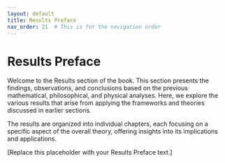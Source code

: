 ```yaml
---
layout: default
title: Results Preface
nav_order: 21  # This is for the navigation order
---
```


# Results Preface

Welcome to the Results section of the book. This section presents the findings, observations, and conclusions based on the previous mathematical, philosophical, and physical analyses. Here, we explore the various results that arise from applying the frameworks and theories discussed in earlier sections.

The results are organized into individual chapters, each focusing on a specific aspect of the overall theory, offering insights into its implications and applications.

[Replace this placeholder with your Results Preface text.]

